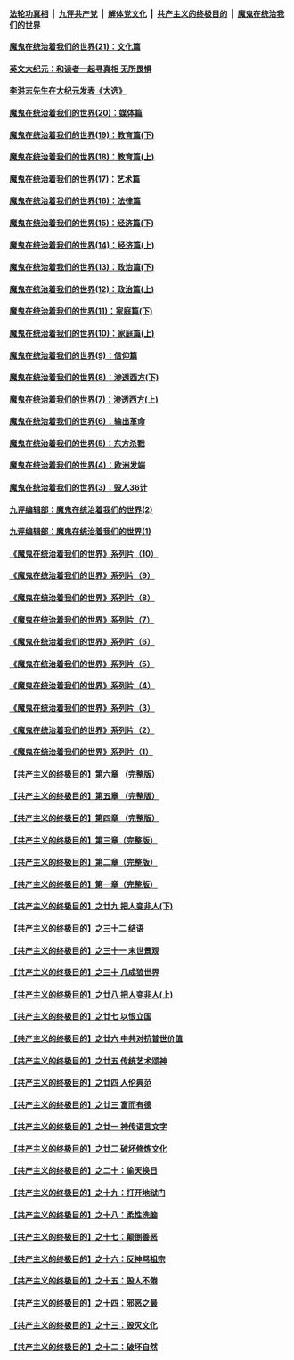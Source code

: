

####  [法轮功真相](../../../../basic/blob/master/README.md?t=12040431) &nbsp;|&nbsp; [九评共产党](../../../../9ping.md/blob/master/README.md?t=12040431) &nbsp;|&nbsp; [解体党文化](../../../../jtdwh.md/blob/master/README.md?t=12040431)  &nbsp;|&nbsp; [共产主义的终极目的](../../../../gczydzjmd.md/blob/master/README.md?t=12040431) &nbsp;|&nbsp; [魔鬼在统治我们的世界](../../../../mgztzwmdsj.md/blob/master/README.md?t=12040431) 

#### [魔鬼在统治着我们的世界(21)：文化篇](../pages/nsc422/n10597706.md?t=12040431) 

#### [英文大纪元：和读者一起寻真相 无所畏惧](../pages/nsc422/n12542027.md?t=12040431) 

#### [李洪志先生在大纪元发表《大选》](../pages/nsc422/n12534746.md?t=12040431) 

#### [魔鬼在统治着我们的世界(20)：媒体篇](../pages/nsc422/n10586579.md?t=12040431) 

#### [魔鬼在统治着我们的世界(19)：教育篇(下)](../pages/nsc422/n10564808.md?t=12040431) 

#### [魔鬼在统治着我们的世界(18)：教育篇(上)](../pages/nsc422/n10526970.md?t=12040431) 

#### [魔鬼在统治着我们的世界(17)：艺术篇](../pages/nsc422/n10499093.md?t=12040431) 

#### [魔鬼在统治着我们的世界(16)：法律篇](../pages/nsc422/n10485969.md?t=12040431) 

#### [魔鬼在统治着我们的世界(15)：经济篇(下)](../pages/nsc422/n10469975.md?t=12040431) 

#### [魔鬼在统治着我们的世界(14)：经济篇(上)](../pages/nsc422/n10457370.md?t=12040431) 

#### [魔鬼在统治着我们的世界(13)：政治篇(下)](../pages/nsc422/n10448270.md?t=12040431) 

#### [魔鬼在统治着我们的世界(12)：政治篇(上)](../pages/nsc422/n10444576.md?t=12040431) 

#### [魔鬼在统治着我们的世界(11)：家庭篇(下)](../pages/nsc422/n10440961.md?t=12040431) 

#### [魔鬼在统治着我们的世界(10)：家庭篇(上)](../pages/nsc422/n10435448.md?t=12040431) 

#### [魔鬼在统治着我们的世界(9)：信仰篇](../pages/nsc422/n10432159.md?t=12040431) 

#### [魔鬼在统治着我们的世界(8)：渗透西方(下)](../pages/nsc422/n10429603.md?t=12040431) 

#### [魔鬼在统治着我们的世界(7)：渗透西方(上)](../pages/nsc422/n10426013.md?t=12040431) 

#### [魔鬼在统治着我们的世界(6)：输出革命](../pages/nsc422/n10421536.md?t=12040431) 

#### [魔鬼在统治着我们的世界(5)：东方杀戮](../pages/nsc422/n10417707.md?t=12040431) 

#### [魔鬼在统治着我们的世界(4)：欧洲发端](../pages/nsc422/n10414890.md?t=12040431) 

#### [魔鬼在统治着我们的世界(3)：毁人36计](../pages/nsc422/n10411583.md?t=12040431) 

#### [九评编辑部：魔鬼在统治着我们的世界(2)](../pages/nsc422/n10410036.md?t=12040431) 

#### [九评编辑部：魔鬼在统治着我们的世界(1)](../pages/nsc422/n10406825.md?t=12040431) 

#### [《魔鬼在统治着我们的世界》系列片（10）](../pages/nsc422/n12292670.md?t=12040431) 

#### [《魔鬼在统治着我们的世界》系列片（9）](../pages/nsc422/n12290859.md?t=12040431) 

#### [《魔鬼在统治着我们的世界》系列片（8）](../pages/nsc422/n12287445.md?t=12040431) 

#### [《魔鬼在统治着我们的世界》系列片（7）](../pages/nsc422/n12283425.md?t=12040431) 

#### [《魔鬼在统治着我们的世界》系列片（6）](../pages/nsc422/n12282314.md?t=12040431) 

#### [《魔鬼在统治着我们的世界》系列片（5）](../pages/nsc422/n12281419.md?t=12040431) 

#### [《魔鬼在统治着我们的世界》系列片（4）](../pages/nsc422/n12274024.md?t=12040431) 

#### [《魔鬼在统治着我们的世界》系列片（3）](../pages/nsc422/n12271322.md?t=12040431) 

#### [《魔鬼在统治着我们的世界》系列片（2）](../pages/nsc422/n12269049.md?t=12040431) 

#### [《魔鬼在统治着我们的世界》系列片（1）](../pages/nsc422/n12267575.md?t=12040431) 

#### [【共产主义的终极目的】第六章 （完整版）](../pages/nsc422/n11428913.md?t=12040431) 

#### [【共产主义的终极目的】第五章 （完整版）](../pages/nsc422/n11428912.md?t=12040431) 

#### [【共产主义的终极目的】第四章 （完整版）](../pages/nsc422/n11428907.md?t=12040431) 

#### [【共产主义的终极目的】第三章（完整版）](../pages/nsc422/n11428848.md?t=12040431) 

#### [【共产主义的终极目的】第二章（完整版）](../pages/nsc422/n11428831.md?t=12040431) 

#### [【共产主义的终极目的】第一章（完整版）](../pages/nsc422/n11417651.md?t=12040431) 

#### [【共产主义的终极目的】之廿九 把人变非人(下)](../pages/nsc422/n11344140.md?t=12040431) 

#### [【共产主义的终极目的】之三十二 结语](../pages/nsc422/n11360535.md?t=12040431) 

#### [【共产主义的终极目的】之三十一 末世景观](../pages/nsc422/n11351129.md?t=12040431) 

#### [【共产主义的终极目的】之三十 几成狼世界](../pages/nsc422/n11348280.md?t=12040431) 

#### [【共产主义的终极目的】之廿八 把人变非人(上)](../pages/nsc422/n11340492.md?t=12040431) 

#### [【共产主义的终极目的】之廿七 以恨立国](../pages/nsc422/n11336944.md?t=12040431) 

#### [【共产主义的终极目的】之廿六 中共对抗普世价值](../pages/nsc422/n11324785.md?t=12040431) 

#### [【共产主义的终极目的】之廿五 传统艺术颂神](../pages/nsc422/n11296396.md?t=12040431) 

#### [【共产主义的终极目的】之廿四 人伦典范](../pages/nsc422/n11296397.md?t=12040431) 

#### [【共产主义的终极目的】之廿三 富而有德](../pages/nsc422/n11283598.md?t=12040431) 

#### [【共产主义的终极目的】之廿一 神传语言文字](../pages/nsc422/n11263265.md?t=12040431) 

#### [【共产主义的终极目的】之廿二 破坏修炼文化](../pages/nsc422/n11245728.md?t=12040431) 

#### [【共产主义的终极目的】之二十：偷天换日](../pages/nsc422/n11238846.md?t=12040431) 

#### [【共产主义的终极目的】之十九：打开地狱门](../pages/nsc422/n11206376.md?t=12040431) 

#### [【共产主义的终极目的】之十八：柔性洗脑](../pages/nsc422/n11199994.md?t=12040431) 

#### [【共产主义的终极目的】之十七：颠倒善恶](../pages/nsc422/n11179782.md?t=12040431) 

#### [【共产主义的终极目的】之十六：反神骂祖宗](../pages/nsc422/n11166798.md?t=12040431) 

#### [【共产主义的终极目的】之十五：毁人不倦](../pages/nsc422/n11166792.md?t=12040431) 

#### [【共产主义的终极目的】之十四：邪恶之最](../pages/nsc422/n11150249.md?t=12040431) 

#### [【共产主义的终极目的】之十三：毁灭文化](../pages/nsc422/n11135227.md?t=12040431) 

#### [【共产主义的终极目的】之十二：破坏自然](../pages/nsc422/n11135214.md?t=12040431) 

